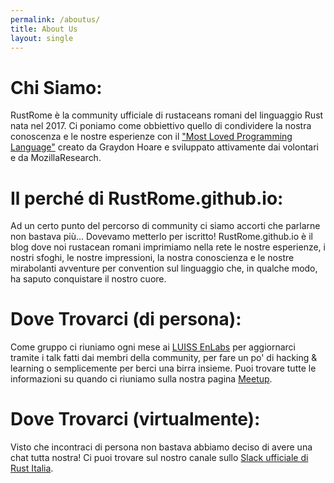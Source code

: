 ```yaml
---
permalink: /aboutus/
title: About Us
layout: single
---
```


# Chi Siamo:
RustRome è la community ufficiale di rustaceans romani del linguaggio Rust nata nel 2017.
Ci poniamo come obbiettivo quello di condividere la nostra conoscenza e le nostre esperienze con il ["Most Loved Programming Language"](https://users.rust-lang.org/t/rust-is-sos-2019-most-loved-language-again/27199) creato da Graydon Hoare e sviluppato attivamente dai volontari e da MozillaResearch.

# Il perché di RustRome.github.io:
Ad un certo punto del percorso di community ci siamo accorti che parlarne non bastava più...
Dovevamo metterlo per iscritto!
RustRome.github.io è il blog dove noi rustacean romani imprimiamo nella rete le nostre esperienze, i nostri sfoghi, le nostre impressioni, la nostra conoscienza e le nostre mirabolanti avventure per convention sul linguaggio che, in qualche modo, ha saputo conquistare il nostro cuore.

# Dove Trovarci (di persona):
Come gruppo ci riuniamo ogni mese ai [LUISS EnLabs](https://www.luissenlabs.com/) per aggiornarci tramite i talk fatti dai membri della community, per fare un po' di hacking & learning o semplicemente per berci una birra insieme.
Puoi trovare tutte le informazioni su quando ci riuniamo sulla nostra pagina [Meetup](https://www.meetup.com/it-IT/Rust-Roma/).

# Dove Trovarci (virtualmente):
Visto che incontraci di persona non bastava abbiamo deciso di avere una chat tutta nostra!
Ci puoi trovare sul nostro canale sullo [Slack ufficiale di Rust Italia](http://rust-italia.herokuapp.com). 
